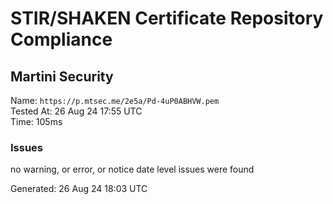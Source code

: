 # STIR/SHAKEN Certificate Repository Compliance

## Martini Security

Name: `https://p.mtsec.me/2e5a/Pd-4uP0ABHVW.pem`\
Tested At: 26 Aug 24 17:55 UTC\
Time: 105ms

### Issues

no warning, or error, or notice date level issues were found

Generated: 26 Aug 24 18:03 UTC